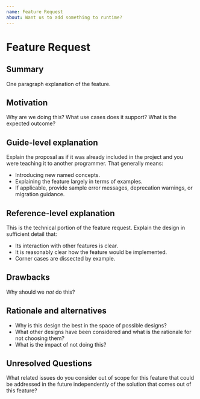 ```yaml
---
name: Feature Request
about: Want us to add something to runtime?
---
```


# Feature Request
## Summary
One paragraph explanation of the feature.

## Motivation
Why are we doing this? What use cases does it support? What is the expected
outcome?

## Guide-level explanation
Explain the proposal as if it was already included in the project and you
were teaching it to another programmer. That generally means:

- Introducing new named concepts.
- Explaining the feature largely in terms of examples.
- If applicable, provide sample error messages, deprecation warnings, or
  migration guidance.

## Reference-level explanation
This is the technical portion of the feature request. Explain the design in
sufficient detail that:

- Its interaction with other features is clear.
- It is reasonably clear how the feature would be implemented.
- Corner cases are dissected by example.

## Drawbacks
Why should we _not_ do this?

## Rationale and alternatives
- Why is this design the best in the space of possible designs?
- What other designs have been considered and what is the rationale for not
  choosing them?
- What is the impact of not doing this?

## Unresolved Questions
What related issues do you consider out of scope for this feature that could be
addressed in the future independently of the solution that comes out of this
feature?
